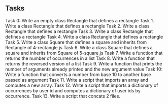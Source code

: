 ## Tasks
Task 0: Write an empty class Rectangle that defines a rectangle
Task 1. Write a class Rectangle that defines a rectangle
Task 2. Write a class Rectangle that defines a rectangle
Task 3. Write a class Rectangle that defines a rectangle
Task 4. Write a class Rectangle that defines a rectangle
Task 5. Write a class Square that defines a square and inherits from Rectangle of 4-rectangle.js
Task 6. Write a class Square that defines a square and inherits from Square of 5-square.js
Task 7. Write a function that returns the number of occurrences in a list
Task 8. Write a function that returns the reversed version of a list
Task 9. Write a function that prints the number of arguments already printed and the new argument value
Task 10: Write a function that converts a number from base 10 to another base passed as argument
Task 11. Write a script that imports an array and computes a new array.
Task 12. Write a script that imports a dictionary of occurrences by user id and computes a dictionary of user ids by occurrence.
Task 13. Write a script that concats 2 files.
